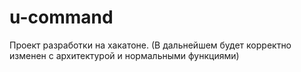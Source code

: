 # u-command
Проект разработки на хакатоне. (В дальнейшем будет корректно изменен с архитектурой и нормальными функциями)
